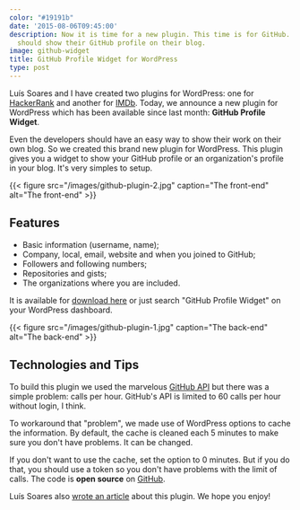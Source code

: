 ```yaml
---
color: "#19191b"
date: '2015-08-06T09:45:00'
description: Now it is time for a new plugin. This time is for GitHub. Every developer
  should show their GitHub profile on their blog.
image: github-widget
title: GitHub Profile Widget for WordPress
type: post
---
```


Luís Soares and I have created two plugins for WordPress: one for [HackerRank](/general/hackerrank-widget-for-wordpress/) and another for [IMDb](/general/your-imdb-profile-on-your-wordpress-website/). Today, we announce a new plugin for WordPress which has been available since last month: **GitHub Profile Widget**.

Even the developers should have an easy way to show their work on their own blog. So we created this brand new plugin for WordPress. This plugin gives you a widget to show your GitHub profile or an organization's profile in your blog. It's very simples to setup.

{{< figure src="/images/github-plugin-2.jpg" caption="The front-end" alt="The front-end" >}}

## Features

+ Basic information (username, name);
+ Company, local, email, website and when you joined to GitHub;
+ Followers and following numbers;
+ Repositories and gists;
+ The organizations where you are included.

It is available for [download here](https://wordpress.org/plugins/github-profile-widget) or just search "GitHub Profile Widget" on your WordPress dashboard.

{{< figure src="/images/github-plugin-1.jpg" caption="The back-end" alt="The back-end" >}}

## Technologies and Tips

To build this plugin we used the marvelous [GitHub API](https://api.github.com/) but there was a simple problem: calls per hour. GitHub's API is limited to 60 calls per hour without login, I think.

To workaround that "problem", we made use of WordPress options to cache the information. By default, the cache is cleaned each 5 minutes to make sure you don't have problems. It can be changed.

If you don't want to use the cache, set the option to 0 minutes. But if you do that, you should use a token so you don't have problems with the limit of calls. The code is **open source** on [GitHub](https://github.com/refactors/github-profile-widget).

Luís Soares also [wrote an article](http://luissoares.com/widget-para-o-github/) about this plugin. We hope you enjoy!
